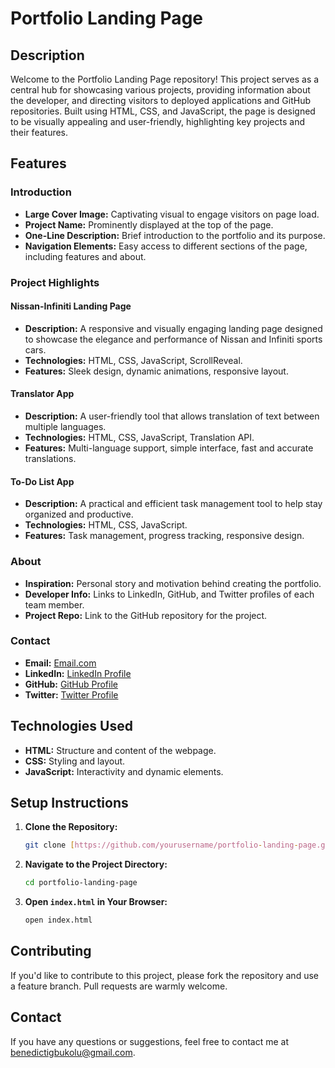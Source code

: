 # Portfolio Landing Page

## Description
Welcome to the Portfolio Landing Page repository! This project serves as a central hub for showcasing various projects, providing information about the developer, and directing visitors to deployed applications and GitHub repositories. Built using HTML, CSS, and JavaScript, the page is designed to be visually appealing and user-friendly, highlighting key projects and their features.

## Features

### Introduction
- **Large Cover Image:** Captivating visual to engage visitors on page load.
- **Project Name:** Prominently displayed at the top of the page.
- **One-Line Description:** Brief introduction to the portfolio and its purpose.
- **Navigation Elements:** Easy access to different sections of the page, including features and about.

### Project Highlights
#### Nissan-Infiniti Landing Page
- **Description:** A responsive and visually engaging landing page designed to showcase the elegance and performance of Nissan and Infiniti sports cars.
- **Technologies:** HTML, CSS, JavaScript, ScrollReveal.
- **Features:** Sleek design, dynamic animations, responsive layout.

#### Translator App
- **Description:** A user-friendly tool that allows translation of text between multiple languages.
- **Technologies:** HTML, CSS, JavaScript, Translation API.
- **Features:** Multi-language support, simple interface, fast and accurate translations.

#### To-Do List App
- **Description:** A practical and efficient task management tool to help stay organized and productive.
- **Technologies:** HTML, CSS, JavaScript.
- **Features:** Task management, progress tracking, responsive design.

### About
- **Inspiration:** Personal story and motivation behind creating the portfolio.
- **Developer Info:** Links to LinkedIn, GitHub, and Twitter profiles of each team member.
- **Project Repo:** Link to the GitHub repository for the project.

### Contact
- **Email:** [Email.com](mailto:benedictigbukolu@gmail.com)
- **LinkedIn:** [LinkedIn Profile]([https://www.linkedin.com/in/yourprofile](https://www.linkedin.com/in/igbukolubenedict-70a697237))
- **GitHub:** [GitHub Profile]([https://github.com/yourusername](https://github.com/Bennyonye))
- **Twitter:** [Twitter Profile]([https://twitter.com/yourprofile](https://twitter.com/bennny_onye))

## Technologies Used
- **HTML:** Structure and content of the webpage.
- **CSS:** Styling and layout.
- **JavaScript:** Interactivity and dynamic elements.

## Setup Instructions
1. **Clone the Repository:**
   ```bash
   git clone [https://github.com/yourusername/portfolio-landing-page.git](https://github.com/Bennyonye/Building-Portfolio.git)
   ```
2. **Navigate to the Project Directory:**
   ```bash
   cd portfolio-landing-page
   ```
3. **Open `index.html` in Your Browser:**
   ```bash
   open index.html
   ```

## Contributing
If you'd like to contribute to this project, please fork the repository and use a feature branch. Pull requests are warmly welcome.

## Contact
If you have any questions or suggestions, feel free to contact me at [benedictigbukolu@gmail.com](mailto:bendictigbukolu@gmail.com).
